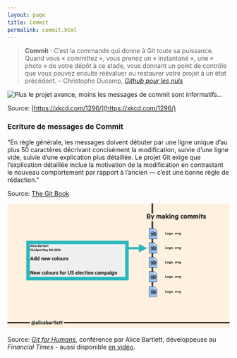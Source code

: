 ```yaml
---
layout: page
title: Commit
permalink: commit.html
---
```


> **Commit** : C’est la commande qui donne à Git toute sa puissance. Quand vous « committez », vous prenez un « instantané », une « photo » de votre dépôt à ce stade, vous donnant un point de contrôle que vous pouvez ensuite réévaluer ou restaurer votre projet à un état précédent. – Christophe Ducamp, *[Github pour les nuls](https://www.christopheducamp.com/2013/12/15/github-pour-nuls-partie-1/)*

![Plus le projet avance, moins les messages de commit sont informatifs...](img/xkcd_git_commits.png)

Source: [https://xkcd.com/1296/](https://xkcd.com/1296/)

### Ecriture de messages de Commit

"En règle générale, les messages doivent débuter par une ligne unique d’au plus 50 caractères décrivant concisément la modification, suivie d’une ligne vide, suivie d’une explication plus détaillée. Le projet Git exige que l’explication détaillée inclue la motivation de la modification en contrastant le nouveau comportement par rapport à l’ancien — c’est une bonne règle de rédaction."

Source: [The Git Book](https://git-scm.com/book/fr/v2/Git-distribu%C3%A9-Contribution-%C3%A0-un-projet)

![Messages de Commit](img/git-commit-messages.png)

Source: *[Git for Humans](https://speakerdeck.com/alicebartlett/git-for-humans)*, conférence par Alice Bartlett, développeuse au *Financial Times* - aussi disponible [en vidéo](https://www.youtube.com/watch?v=eWxxfttcMts).


